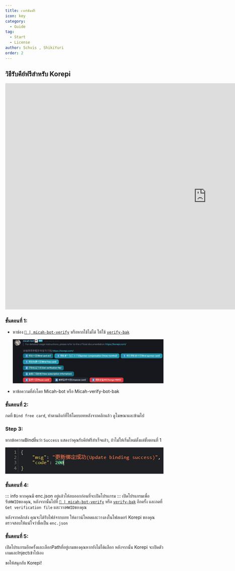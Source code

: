 ```yaml
---
title: เวอร์ชันฟรี
icon: key
category:
  - Guide
tag:
  - Start
  - License
author: Schvis , ShikiYuri 
order: 2
---
```


## วิธีรับคีย์ฟรีสำหรับ Korepi

<div class="iframe-container"><iframe width="1280" height="720" src="https://www.youtube.com/embed/SWI-GeqKx1g" title="How to use Korepi for free" frameborder="0" allow="accelerometer; autoplay; clipboard-write; encrypted-media; gyroscope; picture-in-picture; web-share" referrerpolicy="strict-origin-when-cross-origin" allowfullscreen></iframe></div>

### ขั้นตอนที่ 1:
- หาช่อง [`🔑 | micah-bot-verify`](https://discord.com/channels/1069057220802781265/1203687333107335198) หรือหากใช้ไม่ได้ ให้ใช้ [`verify-bak`](https://discord.com/channels/1069057220802781265/1238877451174678558)

  ![img.png](/assets/images/docs/202402/verify-1.png)
- หาข้อความที่ส่งโดย Micah-bot หรือ Micah-verify-bot-bak

### ขั้นตอนที่ 2:
กดที่ `Bind free card`, ทำตามลิงก์ที่ให้โดยบอทหลังจากคลิกแล้ว ดูโฆษณาและข้ามไป

### Step 3:
หากข้อความBindขึ้นว่า `Success` แสดงว่าคุณรับคีย์ฟรีสำเร็จแล้ว, ถ้าไม่ให้เริ่มใหม่ตั้งแต่ขั้งตอนที่ 1

![](/assets/images/docs/202312/success.png)
### ขั้นตอนที่ 4:
::: info หากคุณมี enc.json อยู่แล้วให้ลบออกก่อนที่จะเปิดโปรแกรม
:::
เปิดโปรแกรมเพื่อรับ`HWID`ของคุณ, หลังจากนั้นไปที่ [`🔑 | micah-bot-verify`](https://discord.com/channels/1069057220802781265/1203687333107335198) หรือ [`verify-bak`](https://discord.com/channels/1069057220802781265/1238877451174678558) อีกครั้ง และกดที่ `Get verification file` และวาง`HWID`ของคุณ

หลังจากคลิกส่ง คุณจะได้รับไฟล์จากบอท ให้ดาวน์โหลดและวางลงในโฟลเดอร์ Korepi ของคุณ ตรวจสอบให้แน่ใจว่าชื่อเป็น `enc.json`

### ขั้นตอนที่ 5:
เปิดโปรแกรมอีกครั้งและเลือกPathที่อยู่เกมของคุณหากยังไม่ได้แลือก หลังจากนั้น Korepi จะเปิดตัวเกมและInjectเข้าไปเอง

ขอให้สนุกกับ Korepi!